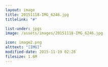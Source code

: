 ```yaml
---
layout: image
title: 20151118-IMG_6246.jpg
titlelink: "#"

list-under: jpgs
image: /assets/images/20151118-IMG_6246.jpg

icon: image2.png
alttext: "[IMG]"
modified-date: 2015-11-19 02:28
filesize: 1.6M
---
```


